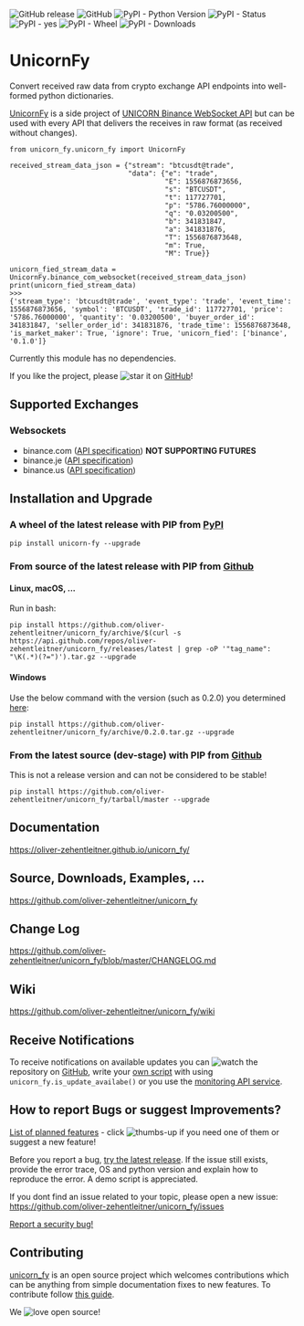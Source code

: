![GitHub release](https://img.shields.io/github/release/oliver-zehentleitner/unicorn_fy.svg) 
![GitHub](https://img.shields.io/github/license/oliver-zehentleitner/unicorn_fy.svg?color=blue) 
![PyPI - Python Version](https://img.shields.io/pypi/pyversions/unicorn_fy.svg) 
![PyPI - Status](https://img.shields.io/pypi/status/unicorn_fy.svg) 
![PyPI - yes](https://img.shields.io/badge/PyPI-yes-brightgreen.svg?color=orange) 
![PyPI - Wheel](https://img.shields.io/pypi/wheel/unicorn_fy.svg?label=PyPI%20wheel&color=orange) 
![PyPI - Downloads](https://img.shields.io/pypi/dm/unicorn-fy.svg?label=PyPI%20downloads&color=orange)


# UnicornFy
Convert received raw data from crypto exchange API endpoints into well-formed python dictionaries.

[UnicornFy](https://github.com/oliver-zehentleitner/unicorn_fy) is a side project of 
[UNICORN Binance WebSocket API](https://github.com/oliver-zehentleitner/unicorn-binance-websocket-api) but can be used
with every API that delivers the receives in raw format (as received without changes).

```
from unicorn_fy.unicorn_fy import UnicornFy

received_stream_data_json = {"stream": "btcusdt@trade",
                             "data": {"e": "trade",
                                      "E": 1556876873656,
                                      "s": "BTCUSDT",
                                      "t": 117727701,
                                      "p": "5786.76000000",
                                      "q": "0.03200500",
                                      "b": 341831847,
                                      "a": 341831876,
                                      "T": 1556876873648,
                                      "m": True,
                                      "M": True}}

unicorn_fied_stream_data = UnicornFy.binance_com_websocket(received_stream_data_json)
print(unicorn_fied_stream_data)
>>>
{'stream_type': 'btcusdt@trade', 'event_type': 'trade', 'event_time': 1556876873656, 'symbol': 'BTCUSDT', 'trade_id': 117727701, 'price': '5786.76000000', 'quantity': '0.03200500', 'buyer_order_id': 341831847, 'seller_order_id': 341831876, 'trade_time': 1556876873648, 'is_market_maker': True, 'ignore': True, 'unicorn_fied': ['binance', '0.1.0']}
```
Currently this module has no dependencies.

If you like the project, please ![star](https://s3.gifyu.com/images/stard237b3003af9f9a9.png) it on 
[GitHub](https://github.com/oliver-zehentleitner/unicorn_fy)! 

## Supported Exchanges
### Websockets
- binance.com ([API specification](https://github.com/binance-exchange/binance-official-api-docs)) **NOT SUPPORTING FUTURES**
- binance.je ([API specification](https://github.com/binance-jersey/binance-official-api-docs/))
- binance.us ([API specification](https://github.com/binance-us/binance-official-api-docs))

## Installation and Upgrade
### A wheel of the latest release with PIP from [PyPI](https://pypi.org/project/unicorn-fy/)
`pip install unicorn-fy --upgrade`
### From source of the latest release with PIP from [Github](https://github.com/oliver-zehentleitner/unicorn_fy)
#### Linux, macOS, ...
Run in bash:

`pip install https://github.com/oliver-zehentleitner/unicorn_fy/archive/$(curl -s https://api.github.com/repos/oliver-zehentleitner/unicorn_fy/releases/latest | grep -oP '"tag_name": "\K(.*)(?=")').tar.gz --upgrade`
#### Windows
Use the below command with the version (such as 0.2.0) you determined [here](https://github.com/oliver-zehentleitner/unicorn_fy/releases/latest):

`pip install https://github.com/oliver-zehentleitner/unicorn_fy/archive/0.2.0.tar.gz --upgrade`
### From the latest source (dev-stage) with PIP from [Github](https://github.com/oliver-zehentleitner/unicorn_fy)
This is not a release version and can not be considered to be stable!

`pip install https://github.com/oliver-zehentleitner/unicorn_fy/tarball/master --upgrade`

## Documentation
https://oliver-zehentleitner.github.io/unicorn_fy/

## Source, Downloads, Examples, ...
https://github.com/oliver-zehentleitner/unicorn_fy

## Change Log
https://github.com/oliver-zehentleitner/unicorn_fy/blob/master/CHANGELOG.md

## Wiki
https://github.com/oliver-zehentleitner/unicorn_fy/wiki

## Receive Notifications
To receive notifications on available updates you can ![watch](https://s3.gifyu.com/images/github_watch.png) the 
repository on [GitHub](https://github.com/oliver-zehentleitner/unicorn_fy), write your 
[own script](https://github.com/oliver-zehentleitner/unicorn_fy/blob/master/example_version_of_this_package.py) 
with using `unicorn_fy.is_update_availabe()` or you use the 
[monitoring API service](https://github.com/oliver-zehentleitner/unicorn-binance-websocket-api/wiki/UNICORN-Monitoring-API-Service).

## How to report Bugs or suggest Improvements?
[List of planned features](https://github.com/oliver-zehentleitner/unicorn_fy/issues?q=is%3Aissue+is%3Aopen+label%3Aenhancement) - 
click ![thumbs-up](https://s3.gifyu.com/images/tu.png) if you need one of them or suggest a new feature!

Before you report a bug, [try the latest release](https://github.com/oliver-zehentleitner/unicorn_fy#installation-and-upgrade). 
If the issue still exists, provide the error trace, OS and python version and explain how to reproduce the error. 
A demo script is appreciated.

If you dont find an issue related to your topic, please open a new issue:
https://github.com/oliver-zehentleitner/unicorn_fy/issues

[Report a security bug!](https://github.com/oliver-zehentleitner/unicorn_fy/security/policy)

## Contributing
[unicorn_fy](https://github.com/oliver-zehentleitner/unicorn_fy) is an open 
source project which welcomes contributions which can be anything from simple documentation fixes to new features. To 
contribute follow 
[this guide](https://github.com/oliver-zehentleitner/unicorn_fy/blob/master/CONTRIBUTING.md).
 
We ![love](https://s3.gifyu.com/images/heartae002231c41d8a80.png) open source!
